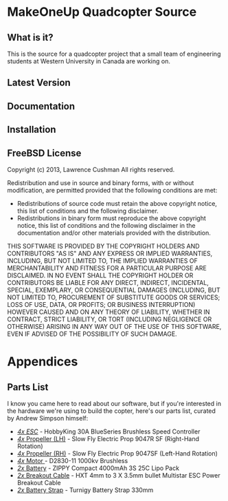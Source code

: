 MakeOneUp Quadcopter Source
===========================

What is it?
-----------
This is the source for a quadcopter project that a small team of engineering students at Western University in Canada are working on.

Latest Version
--------------


Documentation
-------------


Installation
------------


FreeBSD License
---------------

Copyright (c) 2013, Lawrence Cushman
All rights reserved.

Redistribution and use in source and binary forms, with or without modification, are permitted provided that the following conditions are met:

 - Redistributions of source code must retain the above copyright notice, this list of conditions and the following disclaimer.
 - Redistributions in binary form must reproduce the above copyright notice, this list of conditions and the following disclaimer in the documentation and/or other materials provided with the distribution.

THIS SOFTWARE IS PROVIDED BY THE COPYRIGHT HOLDERS AND CONTRIBUTORS "AS IS" AND ANY EXPRESS OR IMPLIED WARRANTIES, INCLUDING, BUT NOT LIMITED TO, THE IMPLIED WARRANTIES OF MERCHANTABILITY AND FITNESS FOR A PARTICULAR PURPOSE ARE DISCLAIMED. IN NO EVENT SHALL THE COPYRIGHT HOLDER OR CONTRIBUTORS BE LIABLE FOR ANY DIRECT, INDIRECT, INCIDENTAL, SPECIAL, EXEMPLARY, OR CONSEQUENTIAL DAMAGES (INCLUDING, BUT NOT LIMITED TO, PROCUREMENT OF SUBSTITUTE GOODS OR SERVICES; LOSS OF USE, DATA, OR PROFITS; OR BUSINESS INTERRUPTION) HOWEVER CAUSED AND ON ANY THEORY OF LIABILITY, WHETHER IN CONTRACT, STRICT LIABILITY, OR TORT (INCLUDING NEGLIGENCE OR OTHERWISE) ARISING IN ANY WAY OUT OF THE USE OF THIS SOFTWARE, EVEN IF ADVISED OF THE POSSIBILITY OF SUCH DAMAGE.


Appendices
==========

Parts List
----------

I know you came here to read about our software, but if you're interested in the hardware we're using to build the copter, here's our parts list, curated by Andrew Simpson himself:

- [*4x ESC*](http://hobbyking.com/hobbyking/store/uh_viewItem.asp?idProduct=13429) - HobbyKing 30A BlueSeries Brushless Speed Controller
- [*4x* Propeller (LH)](http://hobbyking.com/hobbyking/store/uh_viewItem.asp?idProduct=22443) - Slow Fly Electric Prop 9047R SF (Right-Hand Rotation)
- [*4x* Propeller (RH)](http://hobbyking.com/hobbyking/store/uh_viewItem.asp?idProduct=22442) - Slow Fly Electric Prop 9047SF (Left-Hand Rotation)
- [*4x* Motor ](http://hobbyking.com/hobbyking/store/uh_viewItem.asp?idProduct=12921)- D2830-11 1000kv Brushless
- [*2x* Battery](http://hobbyking.com/hobbyking/store/uh_viewItem.asp?idProduct=21360) - ZIPPY Compact 4000mAh 3S 25C Lipo Pack
- [*2x* Breakout Cable](http://hobbyking.com/hobbyking/store/uh_viewItem.asp?idProduct=25482) - HXT 4mm to 3 X 3.5mm bullet Multistar ESC Power Breakout Cable
- [*2x* Battery Strap](http://hobbyking.com/hobbyking/store/uh_viewItem.asp?idProduct=11736) - Turnigy Battery Strap 330mm